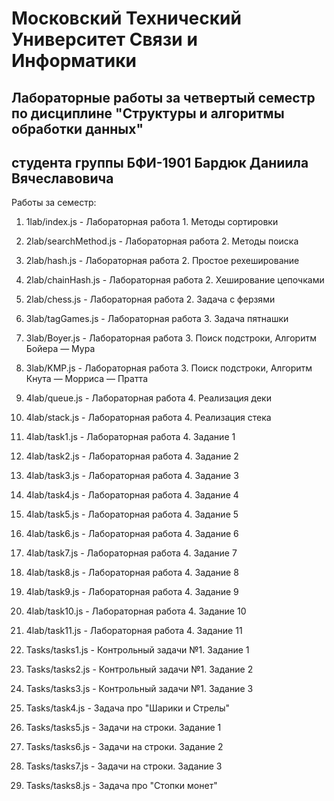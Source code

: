 # Московский Технический Университет Связи и Информатики
## Лабораторные работы за четвертый семестр по дисциплине "Структуры и алгоритмы обработки данных" 
## студента группы БФИ-1901 Бардюк Даниила Вячеславовича

Работы за семестр:

1. 1lab/index.js - Лабораторная работа 1. Методы сортировки

2. 2lab/searchMethod.js - Лабораторная работа 2. Методы поиска

3. 2lab/hash.js - Лабораторная работа 2. Простое рехеширование

4. 2lab/chainHash.js - Лабораторная работа 2. Хеширование цепочками

5. 2lab/chess.js - Лабораторная работа 2. Задача с ферзями

6. 3lab/tagGames.js - Лабораторная работа 3. Задача пятнашки

7. 3lab/Boyer.js - Лабораторная работа 3. Поиск подстроки, Алгоритм Бойера — Мура

8. 3lab/KMP.js - Лабораторная работа 3. Поиск подстроки, Алгоритм Кнута — Морриса — Пратта

9. 4lab/queue.js - Лабораторная работа 4. Реализация деки

10. 4lab/stack.js - Лабораторная работа 4. Реализация стека

11. 4lab/task1.js - Лабораторная работа 4. Задание 1

12. 4lab/task2.js - Лабораторная работа 4. Задание 2

13. 4lab/task3.js - Лабораторная работа 4. Задание 3

14. 4lab/task4.js - Лабораторная работа 4. Задание 4

15. 4lab/task5.js - Лабораторная работа 4. Задание 5

16. 4lab/task6.js - Лабораторная работа 4. Задание 6

17. 4lab/task7.js - Лабораторная работа 4. Задание 7

18. 4lab/task8.js - Лабораторная работа 4. Задание 8

19. 4lab/task9.js - Лабораторная работа 4. Задание 9

20. 4lab/task10.js - Лабораторная работа 4. Задание 10

21. 4lab/task11.js - Лабораторная работа 4. Задание 11

22. Tasks/tasks1.js - Контрольный задачи №1. Задание 1

23. Tasks/tasks2.js - Контрольный задачи №1. Задание 2

24. Tasks/tasks3.js - Контрольный задачи №1. Задание 3

25. Tasks/task4.js - Задача про "Шарики и Стрелы"

26. Tasks/tasks5.js - Задачи на строки. Задание 1

27. Tasks/tasks6.js - Задачи на строки. Задание 2

28. Tasks/tasks7.js - Задачи на строки. Задание 3

28. Tasks/tasks8.js - Задача про "Стопки монет"
